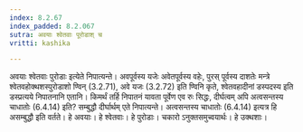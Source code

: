 ```yaml
---
index: 8.2.67
index_padded: 8.2.067
sutra: अवयाः श्वेतवाः पूरोडाश् च
vritti: kashika

---
```

अवयाः श्वेतवाः पुरोडाः इत्येते निपात्यन्ते। अवपूर्वस्य यजेः अवेतपूर्वस्य वहेः, पुरस् पूर्वस्य दाशतेः मन्त्रे श्वेतवहोक्थशस्पुरोडाशो ण्विन् (3.2.71), अवे यजः (3.2.72) इति ण्विनि कृते, श्वेतवहादीनां डस्पदस्य इति डस्प्रत्यये निपातनानि एतानि। किमर्थं तर्हि निपातनं यावता पूर्वेण एव रुः सिद्धः, दीर्घत्वम् अपि अत्वसन्तस्य चाधातोः (6.4.14) इति? सम्बुद्धौ दीर्घार्थम् एते निपात्यन्ते। अत्वसन्तस्य चाधातोः (6.4.14) इत्यत्र हि असम्बुद्धौ इति वर्तते। हे अवयाः। हे श्वेतवाः। हे पुरोडाः। चकारो ऽनुक्तसमुच्वयार्थः। हे उक्थशाः।